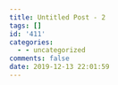 ```yaml
---
title: Untitled Post - 2
tags: []
id: '411'
categories:
  - - uncategorized
comments: false
date: 2019-12-13 22:01:59
---
```

